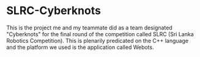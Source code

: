 # SLRC-Cyberknots
This is the project me and my teammate did as a team designated "Cyberknots" for the final round of the competition called SLRC (Sri Lanka Robotics Competition). This is plenarily predicated on the C++ language and the platform we used is the application called Webots.
